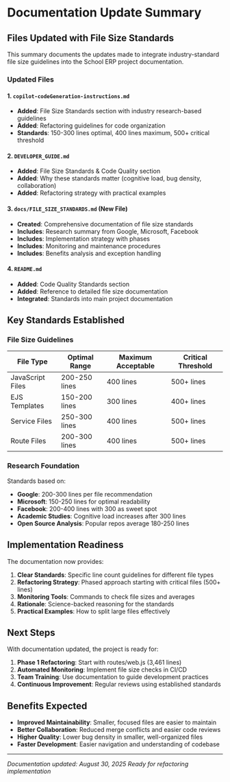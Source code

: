 # Documentation Update Summary

## Files Updated with File Size Standards

This summary documents the updates made to integrate industry-standard file size guidelines into the School ERP project documentation.

### Updated Files

#### 1. `copilot-codeGeneration-instructions.md`

- **Added**: File Size Standards section with industry research-based guidelines
- **Added**: Refactoring guidelines for code organization
- **Standards**: 150-300 lines optimal, 400 lines maximum, 500+ critical threshold

#### 2. `DEVELOPER_GUIDE.md`

- **Added**: File Size Standards & Code Quality section
- **Added**: Why these standards matter (cognitive load, bug density, collaboration)
- **Added**: Refactoring strategy with practical examples

#### 3. `docs/FILE_SIZE_STANDARDS.md` (New File)

- **Created**: Comprehensive documentation of file size standards
- **Includes**: Research summary from Google, Microsoft, Facebook
- **Includes**: Implementation strategy with phases
- **Includes**: Monitoring and maintenance procedures
- **Includes**: Benefits analysis and exception handling

#### 4. `README.md`

- **Added**: Code Quality Standards section
- **Added**: Reference to detailed file size documentation
- **Integrated**: Standards into main project documentation

## Key Standards Established

### File Size Guidelines

| File Type        | Optimal Range | Maximum Acceptable | Critical Threshold |
| ---------------- | ------------- | ------------------ | ------------------ |
| JavaScript Files | 200-250 lines | 400 lines          | 500+ lines         |
| EJS Templates    | 150-200 lines | 300 lines          | 400+ lines         |
| Service Files    | 250-300 lines | 400 lines          | 500+ lines         |
| Route Files      | 200-300 lines | 400 lines          | 500+ lines         |

### Research Foundation

Standards based on:

- **Google**: 200-300 lines per file recommendation
- **Microsoft**: 150-250 lines for optimal readability
- **Facebook**: 200-400 lines with 300 as sweet spot
- **Academic Studies**: Cognitive load increases after 300 lines
- **Open Source Analysis**: Popular repos average 180-250 lines

## Implementation Readiness

The documentation now provides:

1. **Clear Standards**: Specific line count guidelines for different file types
2. **Refactoring Strategy**: Phased approach starting with critical files (500+ lines)
3. **Monitoring Tools**: Commands to check file sizes and averages
4. **Rationale**: Science-backed reasoning for the standards
5. **Practical Examples**: How to split large files effectively

## Next Steps

With documentation updated, the project is ready for:

1. **Phase 1 Refactoring**: Start with routes/web.js (3,461 lines)
2. **Automated Monitoring**: Implement file size checks in CI/CD
3. **Team Training**: Use documentation to guide development practices
4. **Continuous Improvement**: Regular reviews using established standards

## Benefits Expected

- **Improved Maintainability**: Smaller, focused files are easier to maintain
- **Better Collaboration**: Reduced merge conflicts and easier code reviews
- **Higher Quality**: Lower bug density in smaller, well-organized files
- **Faster Development**: Easier navigation and understanding of codebase

---

_Documentation updated: August 30, 2025_
_Ready for refactoring implementation_
